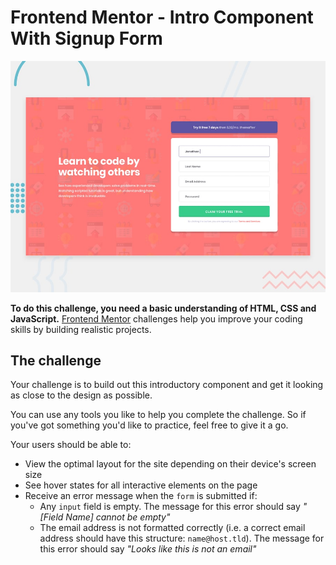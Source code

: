 # Frontend Mentor - Intro Component With Signup Form

![Design preview for the Intro component with sign up form coding challenge](./design/desktop-preview.jpg)

**To do this challenge, you need a basic understanding of HTML, CSS and JavaScript.**
[Frontend Mentor](https://www.frontendmentor.io) challenges help you improve your coding skills by building realistic projects.

## The challenge

Your challenge is to build out this introductory component and get it looking as close to the design as possible.

You can use any tools you like to help you complete the challenge. So if you've got something you'd like to practice, feel free to give it a go.

Your users should be able to:

- View the optimal layout for the site depending on their device's screen size
- See hover states for all interactive elements on the page
- Receive an error message when the `form` is submitted if:
  - Any `input` field is empty. The message for this error should say *"[Field Name] cannot be empty"*
  - The email address is not formatted correctly (i.e. a correct email address should have this structure: `name@host.tld`). The message for this error should say *"Looks like this is not an email"*
